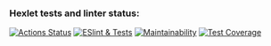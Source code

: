 ### Hexlet tests and linter status:
[![Actions Status](https://github.com/sergeynagorny/frontend-project-lvl2/workflows/hexlet-check/badge.svg)](https://github.com/sergeynagorny/frontend-project-lvl2/actions)
[![ESlint & Tests](https://github.com/sergeynagorny/frontend-project-lvl2/actions/workflows/eslint-tests.yml/badge.svg)](https://github.com/sergeynagorny/frontend-project-lvl2/actions)
[![Maintainability](https://api.codeclimate.com/v1/badges/e06d39188eb8d66ecb6c/maintainability)](https://codeclimate.com/github/sergeynagorny/frontend-project-lvl2/maintainability)
[![Test Coverage](https://api.codeclimate.com/v1/badges/e06d39188eb8d66ecb6c/test_coverage)](https://codeclimate.com/github/sergeynagorny/frontend-project-lvl2/test_coverage)
